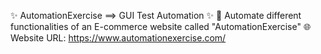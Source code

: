 ✨ AutomationExercise ==> GUI Test Automation ✨
📌 Automate different functionalities of an E-commerce website called "AutomationExercise"
🌐Website URL: https://www.automationexercise.com/

